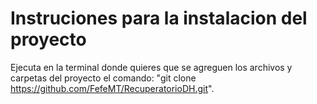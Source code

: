 # Instruciones para la instalacion del proyecto
 Ejecuta en la terminal donde quieres que se agreguen los archivos y carpetas del proyecto el comando: 
"git clone https://github.com/FefeMT/RecuperatorioDH.git".
